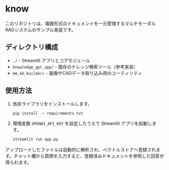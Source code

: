 # know

このリポジトリは、複数形式のドキュメントを一元管理するマルチモーダルRAGシステムのサンプル実装です。

## ディレクトリ構成
- `./` - Streamlit アプリとコアモジュール
- `knowledge_gpt_app/` - 既存のナレッジ検索ツール（参考実装）
- `mm_kb_builder/` - 画像やCADデータ取り込み用のユーティリティ

## 使用方法
1. 依存ライブラリをインストールします。
   ```bash
   pip install -r requirements.txt
   ```
2. 環境変数 `OPENAI_API_KEY` を設定したうえで Streamlit アプリを起動します。
   ```bash
   streamlit run app.py
   ```

アップロードしたファイルは自動的に解析され、ベクトルストアへ登録されます。チャット欄から質問を入力すると、登録済みドキュメントを参照した回答が得られます。
